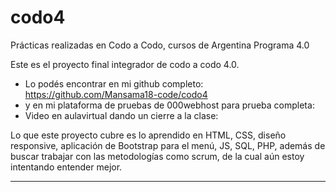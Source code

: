 # codo4
Prácticas realizadas en Codo a Codo, cursos de Argentina Programa 4.0

Este es el proyecto final integrador de codo a codo 4.0. 
- Lo podés encontrar en mi github completo: https://github.com/Mansama18-code/codo4
- y en mi plataforma de pruebas de 000webhost para prueba completa: 
- Video en aulavirtual dando un cierre a la clase: 

Lo que este proyecto cubre es lo aprendido en HTML, CSS, diseño responsive, aplicación de Bootstrap para el menú, JS, SQL, PHP, además de buscar trabajar con las metodologías como scrum, de la cual aún estoy intentando entender mejor.  

----------------

